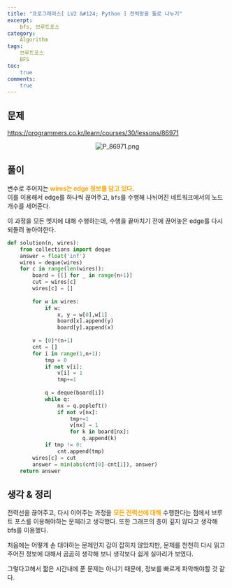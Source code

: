 ```yaml
---
title: "프로그래머스[ LV2 &#124; Python ] 전력망을 둘로 나누기"
excerpt: 
    bfs, 브루트포스
category: 
    Algorithm
tags: 
    브루트포스
    BFS
toc: 
    true
comments: 
    true
---
```


<style type = 'text/css'>
    .o{
    font-weight: bold;
    color:orange;
    }
</style>

## 문제  
<https://programmers.co.kr/learn/courses/30/lessons/86971>
<p align = "center"><img alt = "P_86971.png" src = "../../assets/images/programmers/P_86971.png"></p>

## 풀이  
변수로 주어지는 <span class = "o">wires는 edge 정보를 담고 있다</span>.  
이를 이용해서 edge를 하나씩 끊어주고, `bfs`를 수행해 나뉘어진 네트워크에서의 노드 개수를 세어준다.  

이 과정을 모든 엣지에 대해 수행하는데, 수행을 끝마치기 전에 끊어놓은 edge를 다시 되돌려 놓아야한다. 

```python  
def solution(n, wires):
    from collections import deque
    answer = float('inf')
    wires = deque(wires)
    for c in range(len(wires)):
        board = [[] for _ in range(n+1)]
        cut = wires[c]
        wires[c] = []
        
        for w in wires:
            if w:
                x, y = w[0],w[1]
                board[x].append(y)
                board[y].append(x)
        
        v = [0]*(n+1)
        cnt = []
        for i in range(1,n+1):
            tmp = 0
            if not v[i]:
                v[i] = 1
                tmp+=1
                
            q = deque(board[i])
            while q:
                nx = q.popleft()
                if not v[nx]:
                    tmp+=1
                    v[nx] = 1
                    for k in board[nx]:
                        q.append(k)
            if tmp != 0:
                cnt.append(tmp)
        wires[c] = cut
        answer = min(abs(cnt[0]-cnt[1]), answer)
    return answer
```  
## 생각 & 정리  
전력선을 끊어주고, 다시 이어주는 과정을 <span class = "o">모든 전력선에 대해</span> 수행한다는 점에서 브루트 포스를 이용해야하는 문제라고 생각했다. 또한 그래프의 층이 깊지 않다고 생각해 bfs를 이용했다.  

처음에는 어떻게 손 대야하는 문제인지 감이 잡히지 않았지만, 문제를 천천히 다시 읽고 주어진 정보에 대해서 곰곰히 생각해 보니 생각보다 쉽게 실마리가 보였다.  

그렇다고해서 짧은 시간내에 푼 문제는 아니기 때문에, 정보를 빠르게 파악해야할 것 같다.
 